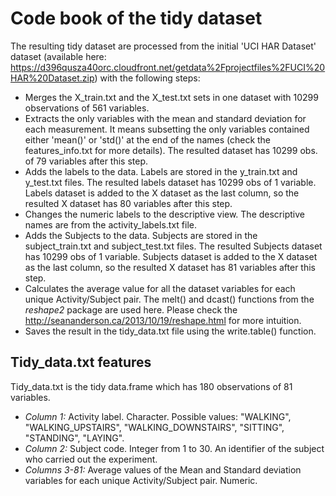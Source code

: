# Code book of the tidy dataset

The resulting tidy dataset are processed from the initial 'UCI HAR Dataset' dataset (available here: https://d396qusza40orc.cloudfront.net/getdata%2Fprojectfiles%2FUCI%20HAR%20Dataset.zip) with the following steps:

* Merges the X_train.txt and the X_test.txt sets in one dataset with 10299 observations of 561 variables.
* Extracts the only variables with the mean and standard deviation for each measurement. It means subsetting the only variables contained either 'mean()' or 'std()' at the end of the names (check the features_info.txt for more details). The resulted dataset has 10299 obs. of 79 variables after this step.
* Adds the labels to the data. Labels are stored in the y_train.txt and y_test.txt files. The resulted labels dataset has 10299 obs of 1 variable. Labels dataset is added to the X dataset as the last column, so the resulted X dataset has 80 variables after this step.
* Changes the numeric labels to the descriptive view. The descriptive names are from the activity_labels.txt file.
* Adds the Subjects to the data. Subjects are stored in the subject_train.txt and subject_test.txt files. The resulted Subjects dataset has 10299 obs of 1 variable. Subjects dataset is added to the X dataset as the last column, so the resulted X dataset has 81 variables after this step.
* Calculates the average value for all the dataset variables for each unique Activity/Subject pair. The melt() and dcast() functions from the *reshape2* package are used here. Please check the http://seananderson.ca/2013/10/19/reshape.html for more intuition.
* Saves the result in the tidy_data.txt file using the write.table() function.

## Tidy_data.txt features

Tidy_data.txt is the tidy data.frame which has 180 observations of 81 variables.

* *Column 1:* Activity label. Character. Possible values: "WALKING", "WALKING_UPSTAIRS", "WALKING_DOWNSTAIRS", "SITTING", "STANDING", "LAYING".
* *Column 2:* Subject code. Integer from 1 to 30. An identifier of the subject who carried out the experiment.
* *Columns 3-81:* Average values of the Mean and Standard deviation variables for each unique Activity/Subject pair. Numeric.
